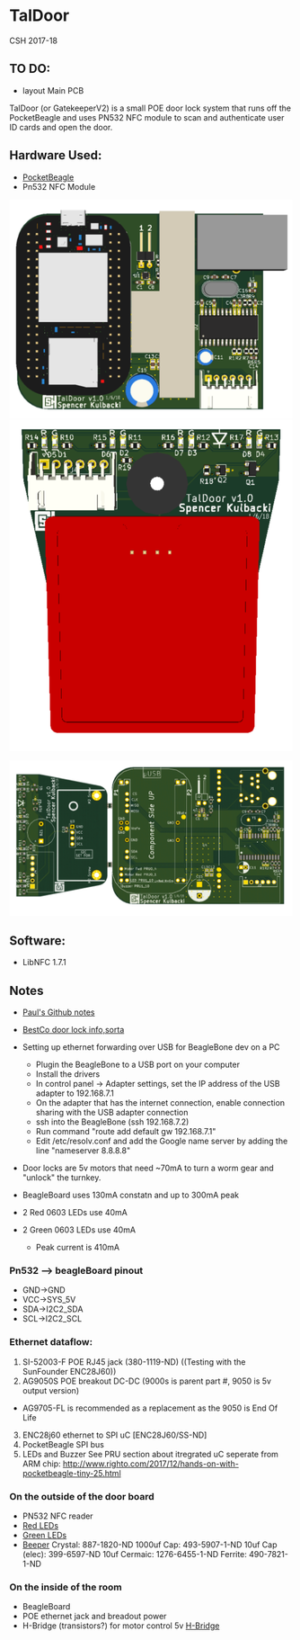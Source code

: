 # TalDoor  
CSH 2017-18  

## TO DO:
- layout Main PCB

TalDoor (or GatekeeperV2) is a small POE door lock system that runs off the PocketBeagle and uses PN532 NFC module to scan and authenticate user ID cards and open the door.

## Hardware Used:
- [PocketBeagle](https://github.com/beagleboard/pocketbeagle)
- Pn532 NFC Module


![Version 1 of the Main Board PCB.](https://github.com/akaStanley/TalDoor/blob/master/Board%20Photos/MainBoard1.PNG)  
![Version 1 of the NFC Reader PCB.](https://github.com/akaStanley/TalDoor/blob/master/Board%20Photos/External_Reader1B.PNG)  

![Version 1 of the PCB.](https://github.com/akaStanley/TalDoor/blob/master/Board%20Photos/FAB_BothBoards_v1.PNG)  

## Software:
- LibNFC 1.7.1


## Notes
- [Paul's Github notes](https://github.com/woo2/gatekeeper-v2/tree/master/notes)
- [BestCo door lock info,sorta](http://www.bestaccess.com/files/6014/6184/1926/WMseries_WEB.pdf)
- Setting up ethernet forwarding over USB for BeagleBone dev on a PC
	- Plugin the BeagleBone to a USB port on your computer
	- Install the drivers
	- In control panel -> Adapter settings, set the IP address of the USB adapter to 192.168.7.1
	- On the adapter that has the internet connection, enable connection sharing with the USB adapter connection
	- ssh into the BeagleBone (ssh 192.168.7.2)
	- Run command "route add default gw 192.168.7.1"
	- Edit /etc/resolv.conf and add the Google name server by adding the line "nameserver 8.8.8.8"
	
- Door locks are 5v motors that need ~70mA to turn a worm gear and "unlock" the turnkey.
- BeagleBoard uses 130mA constatn and up to 300mA peak
- 2 Red 0603 LEDs use 40mA
- 2 Green 0603 LEDs use 40mA
	- Peak current is 410mA

### Pn532 --> beagleBoard pinout
- GND->GND
- VCC->SYS_5V
- SDA->I2C2_SDA
- SCL->I2C2_SCL


### Ethernet dataflow:
1. SI-52003-F POE RJ45 jack  (380-1119-ND) ((Testing with the SunFounder ENC28J60))
2. AG9050S POE breakout DC-DC (9000s is parent part #, 9050 is 5v output version)
  - AG9705-FL is recommended as a replacement as the 9050 is End Of Life
3. ENC28j60 ethernet to SPI uC [ENC28J60/SS-ND]
4. PocketBeagle SPI bus
5. LEDs and Buzzer
	See PRU section about itregrated uC seperate from ARM chip: http://www.righto.com/2017/12/hands-on-with-pocketbeagle-tiny-25.html
	
### On the outside of the door board
- PN532 NFC reader
- [Red LEDs](https://www.digikey.com/product-detail/en/broadcom-limited/ASMT-RR45-AQ902/516-2005-1-ND/1990536)
- [Green LEDs](https://www.digikey.com/product-detail/en/vishay-semiconductor-opto-division/VLMTG1300-GS08/VLMTG1300-GS08CT-ND/2813368)
- [Beeper](https://www.digikey.com/product-detail/en/pui-audio-inc/AI-1223-TWT-3V-2-R/668-1456-ND/5011391)
Crystal:  887-1820-ND 
1000uf Cap: 493-5907-1-ND
10uf Cap (elec): 399-6597-ND
10uf Cermaic: 1276-6455-1-ND
Ferrite: 490-7821-1-ND

### On the inside of the room
- BeagleBoard
- POE ethernet jack and breadout power
- H-Bridge (transistors?) for motor control 5v [H-Bridge](https://www.digikey.com/product-detail/en/texas-instruments/DRV8837DSGR/296-34806-1-ND/3518833)
